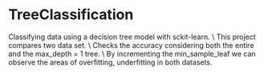 # TreeClassification
Classifying data using a decision tree model with sckit-learn. \\
This project compares two data set. \\
Checks the accuracy considering both the entire and the max_depth = 1 tree. \\
By incrementing the min_sample_leaf we can observe the areas of overfitting, underfitting in both datasets.
